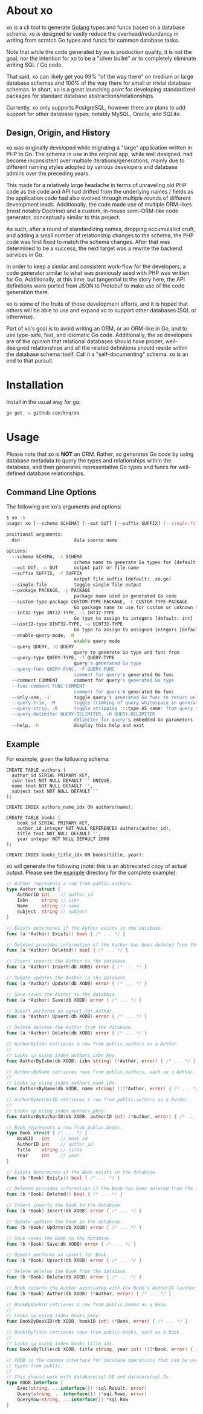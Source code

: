 # About xo #

xo is a cli tool to generate [Golang](https://golang.org/project/) types and
funcs based on a database schema.  xo is designed to vastly reduce the
overhead/redundancy in writing from scratch Go types and funcs for common
database tasks.

Note that while the code generated by xo is production quality, it is not the
goal, nor the intention for xo to be a "silver bullet" or to completely
eliminate writing SQL / Go code.

That said, xo can likely get you 99% "of the way there" on medium or large
database schemas and 100% of the way there for small or trivial database
schemas. In short, xo is a great launching point for developing standardized
packages for standard database abstractions/relationships.

Currently, xo only supports PostgreSQL, however there are plans to add
support for other database types, notably MySQL, Oracle, and SQLite.

## Design, Origin, and History ##

xo was originally developed while migrating a "large" application written in
PHP to Go. The schema in use in the original app, while well designed, had
become inconsistent over multiple iterations/generations, mainly due to
different naming styles adopted by various developers and database admins over
the preceding years.

This made for a relatively large headache in terms of unraveling old PHP code
as the code and API had drifted from the underlying names / fields as the
application code had also evolved through multiple rounds of different
development leads. Additionally, the code made use of multiple ORM-likes (most
notably Doctrine) and a custom, in-house semi-ORM-like code generator,
conceptually similar to this project.

As such, after a round of standardizing names, dropping accumulated cruft, and
adding a small number of relationship changes to the schema, the PHP code was
first fixed to match the schema changes. After that was determined to be a
success, the next target was a rewrite the backend services in Go.

In order to keep a similar and consistent work-flow for the developers, a code
generator similar to what was previously used with PHP was written for Go.
Additionally, at this time, but tangential to the story here, the API
definitions were ported from JSON to Protobuf to make use of the code
generation there.

xo is some of the fruits of those development efforts, and it is hoped that
others will be able to use and expand xo to support other databases (SQL or
otherwise).

Part of xo's goal is to avoid writing an ORM, or an ORM-like in Go, and to use
type-safe, fast, and idiomatic Go code. Additionally, the xo developers are of
the opinion that relational databases should have proper, well-designed
relationships and all the related definitions should reside within the database
schema itself. Call it a "self-documenting" schema. xo is an end to that
pursuit.

# Installation #

Install in the usual way for go:
```sh
go get -u github.com/knq/xo
```

# Usage #

Please note that xo is **NOT** an ORM. Rather, xo generates Go code by using
database metadata to query the types and relationships within the database, and
then generates representative Go types and funcs for well-defined database
relationships.

## Command Line Options ##

The following are xo's arguments and options:

```sh
$ xo -h
usage: xo [--schema SCHEMA] [--out OUT] [--suffix SUFFIX] [--single-file] [--package PACKAGE] [--custom-type-package CUSTOM-TYPE-PACKAGE] [--int32-type INT32-TYPE] [--uint32-type UINT32-TYPE] [--enable-query-mode] [--query QUERY] [--query-type QUERY-TYPE] [--query-func QUERY-FUNC] [--comment COMMENT] [--func-comment FUNC-COMMENT] [--only-one] [--query-trim] [--query-strip] [--query-delimiter QUERY-DELIMITER] DSN

positional arguments:
  dsn                    data source name

options:
  --schema SCHEMA, -s SCHEMA
                         schema name to generate Go types for [default: public]
  --out OUT, -o OUT      output path or file name
  --suffix SUFFIX, -f SUFFIX
                         output file suffix [default: .xo.go]
  --single-file          toggle single file output
  --package PACKAGE, -p PACKAGE
                         package name used in generated Go code
  --custom-type-package CUSTOM-TYPE-PACKAGE, -C CUSTOM-TYPE-PACKAGE
                         Go package name to use for custom or unknown types
  --int32-type INT32-TYPE, -i INT32-TYPE
                         Go type to assign to integers [default: int]
  --uint32-type UINT32-TYPE, -u UINT32-TYPE
                         Go type to assign to unsigned integers [default: uint]
  --enable-query-mode, -N
                         enable query mode
  --query QUERY, -Q QUERY
                         query to generate Go type and func from
  --query-type QUERY-TYPE, -T QUERY-TYPE
                         query's generated Go type
  --query-func QUERY-FUNC, -F QUERY-FUNC
                         comment for query's generated Go func
  --comment COMMENT      comment for query's generated Go type
  --func-comment FUNC-COMMENT
                         comment for query's generated Go func
  --only-one, -1         toggle query's generated Go func to return only one result
  --query-trim, -M       toggle trimming of query whitespace in generated Go code
  --query-strip, -B      toggle stripping '::type AS name' from query in generated Go code
  --query-delimiter QUERY-DELIMITER, -D QUERY-DELIMITER
                         delimiter for query's embedded Go parameters [default: %%]
  --help, -h             display this help and exit
```

## Example ##

For example, given the following schema:
```PLpgSQL
CREATE TABLE authors (
  author_id SERIAL PRIMARY KEY,
  isbn text NOT NULL DEFAULT '' UNIQUE,
  name text NOT NULL DEFAULT '',
  subject text NOT NULL DEFAULT ''
);

CREATE INDEX authors_name_idx ON authors(name);

CREATE TABLE books (
    book_id SERIAL PRIMARY KEY,
    author_id integer NOT NULL REFERENCES authors(author_id),
    title text NOT NULL DEFAULT '',
    year integer NOT NULL DEFAULT 2000
);

CREATE INDEX books_title_idx ON books(title, year);
```

xo will generate the following (note: this is an abbreviated copy of actual
output. Please see the [example](example) directory for the complete example):
```go
// Author represents a row from public.authors.
type Author struct {
    AuthorID int    // author_id
    Isbn     string // isbn
    Name     string // name
    Subject  string // subject
}

// Exists determines if the Author exists in the database.
func (a *Author) Exists() bool { /* ... */ }

// Deleted provides information if the Author has been deleted from the database.
func (a *Author) Deleted() bool { /* ... */ }

// Insert inserts the Author to the database.
func (a *Author) Insert(db XODB) error { /* ... */ }

// Update updates the Author in the database.
func (a *Author) Update(db XODB) error { /* ... */ }

// Save saves the Author to the database.
func (a *Author) Save(db XODB) error { /* ... */ }

// Upsert performs an upsert for Author.
func (a *Author) Upsert(db XODB) error { /* ... */ }

// Delete deletes the Author from the database.
func (a *Author) Delete(db XODB) error { /* ... */ }

// AuthorByIsbn retrieves a row from public.authors as a Author.
//
// Looks up using index authors_isbn_key.
func AuthorByIsbn(db XODB, isbn string) (*Author, error) { /* ... */ }

// AuthorsByName retrieves rows from public.authors, each as a Author.
//
// Looks up using index authors_name_idx.
func AuthorsByName(db XODB, name string) ([]*Author, error) { /* ... */ }

// AuthorByAuthorID retrieves a row from public.authors as a Author.
//
// Looks up using index authors_pkey.
func AuthorByAuthorID(db XODB, authorID int) (*Author, error) { /* ... */ }

// Book represents a row from public.books.
type Book struct { /* ... */ }
    BookID   int    // book_id
    AuthorID int    // author_id
    Title    string // title
    Year     int    // year
}

// Exists determines if the Book exists in the database.
func (b *Book) Exists() bool { /* ... */ }

// Deleted provides information if the Book has been deleted from the database.
func (b *Book) Deleted() bool { /* ... */ }

// Insert inserts the Book to the database.
func (b *Book) Insert(db XODB) error { /* ... */ }

// Update updates the Book in the database.
func (b *Book) Update(db XODB) error { /* ... */ }

// Save saves the Book to the database.
func (b *Book) Save(db XODB) error { /* ... */ }

// Upsert performs an upsert for Book.
func (b *Book) Upsert(db XODB) error { /* ... */ }

// Delete deletes the Book from the database.
func (b *Book) Delete(db XODB) error { /* ... */ }

// Book returns the Author associated with the Book's AuthorID (author_id).
func (b *Book) Author(db XODB) (*Author, error) { /* ... */ }

// BookByBookID retrieves a row from public.books as a Book.
//
// Looks up using index books_pkey.
func BookByBookID(db XODB, bookID int) (*Book, error) { /* ... */ }

// BooksByTitle retrieves rows from public.books, each as a Book.
//
// Looks up using index books_title_idx.
func BooksByTitle(db XODB, title string, year int) ([]*Book, error) { /* ... */ }

// XODB is the common interface for database operations that can be used with
// types from public.
//
// This should work with database/sql.DB and database/sql.Tx.
type XODB interface {
    Exec(string, ...interface{}) (sql.Result, error)
    Query(string, ...interface{}) (*sql.Rows, error)
    QueryRow(string, ...interface{}) *sql.Row
}
```


